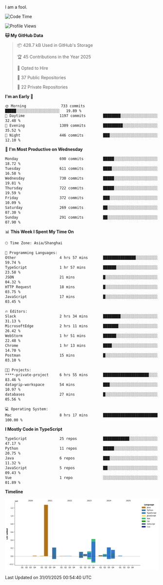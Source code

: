 I am a fool.

<!--START_SECTION:waka-->
![Code Time](http://img.shields.io/badge/Code%20Time-2%2C496%20hrs%2012%20mins-blue)

![Profile Views](http://img.shields.io/badge/Profile%20Views-1-blue)

**🐱 My GitHub Data** 

> 📦 428.7 kB Used in GitHub's Storage 
 > 
> 🏆 45 Contributions in the Year 2025
 > 
> 💼 Opted to Hire
 > 
> 📜 37 Public Repositories 
 > 
> 🔑 22 Private Repositories 
 > 
**I'm an Early 🐤** 

```text
🌞 Morning                733 commits         █████░░░░░░░░░░░░░░░░░░░░   19.89 % 
🌆 Daytime                1197 commits        ████████░░░░░░░░░░░░░░░░░   32.48 % 
🌃 Evening                1309 commits        █████████░░░░░░░░░░░░░░░░   35.52 % 
🌙 Night                  446 commits         ███░░░░░░░░░░░░░░░░░░░░░░   12.10 % 
```
📅 **I'm Most Productive on Wednesday** 

```text
Monday                   690 commits         █████░░░░░░░░░░░░░░░░░░░░   18.72 % 
Tuesday                  611 commits         ████░░░░░░░░░░░░░░░░░░░░░   16.58 % 
Wednesday                730 commits         █████░░░░░░░░░░░░░░░░░░░░   19.81 % 
Thursday                 722 commits         █████░░░░░░░░░░░░░░░░░░░░   19.59 % 
Friday                   372 commits         ███░░░░░░░░░░░░░░░░░░░░░░   10.09 % 
Saturday                 269 commits         ██░░░░░░░░░░░░░░░░░░░░░░░   07.30 % 
Sunday                   291 commits         ██░░░░░░░░░░░░░░░░░░░░░░░   07.90 % 
```


📊 **This Week I Spent My Time On** 

```text
🕑︎ Time Zone: Asia/Shanghai

💬 Programming Languages: 
Other                    4 hrs 57 mins       ███████████████░░░░░░░░░░   59.74 % 
TypeScript               1 hr 57 mins        ██████░░░░░░░░░░░░░░░░░░░   23.58 % 
JSON                     21 mins             █░░░░░░░░░░░░░░░░░░░░░░░░   04.32 % 
HTTP Request             18 mins             █░░░░░░░░░░░░░░░░░░░░░░░░   03.75 % 
JavaScript               17 mins             █░░░░░░░░░░░░░░░░░░░░░░░░   03.45 % 

🔥 Editors: 
Slack                    2 hrs 34 mins       ████████░░░░░░░░░░░░░░░░░   31.13 % 
MicrosoftEdge            2 hrs 11 mins       ███████░░░░░░░░░░░░░░░░░░   26.42 % 
WebStorm                 1 hr 51 mins        ██████░░░░░░░░░░░░░░░░░░░   22.48 % 
Chrome                   1 hr 13 mins        ████░░░░░░░░░░░░░░░░░░░░░   14.70 % 
Postman                  15 mins             █░░░░░░░░░░░░░░░░░░░░░░░░   03.10 % 

🐱‍💻 Projects: 
****-private-project     6 hrs 55 mins       █████████████████████░░░░   83.46 % 
datagrip-workspace       54 mins             ███░░░░░░░░░░░░░░░░░░░░░░   10.97 % 
databases                27 mins             █░░░░░░░░░░░░░░░░░░░░░░░░   05.56 % 

💻 Operating System: 
Mac                      8 hrs 17 mins       █████████████████████████   100.00 % 
```

**I Mostly Code in TypeScript** 

```text
TypeScript               25 repos            ████████████░░░░░░░░░░░░░   47.17 % 
Python                   11 repos            █████░░░░░░░░░░░░░░░░░░░░   20.75 % 
Java                     6 repos             ███░░░░░░░░░░░░░░░░░░░░░░   11.32 % 
JavaScript               5 repos             ██░░░░░░░░░░░░░░░░░░░░░░░   09.43 % 
Vue                      1 repo              ░░░░░░░░░░░░░░░░░░░░░░░░░   01.89 % 
```



**Timeline**

![Lines of Code chart](https://raw.githubusercontent.com/VeejaLiu/VeejaLiu/master/assets/bar_graph.png)


 Last Updated on 31/01/2025 00:54:40 UTC
<!--END_SECTION:waka-->

